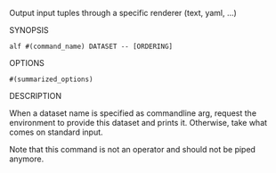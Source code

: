 
Output input tuples through a specific renderer (text, yaml, ...)

SYNOPSIS

    alf #(command_name) DATASET -- [ORDERING]

OPTIONS

    #(summarized_options)

DESCRIPTION

When a dataset name is specified as commandline arg, request the 
environment to provide this dataset and prints it. Otherwise, take what 
comes on standard input.

Note that this command is not an operator and should not be piped anymore.

